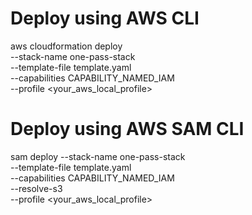 
# Deploy using AWS CLI

aws cloudformation deploy \
--stack-name one-pass-stack \
--template-file template.yaml \
--capabilities CAPABILITY_NAMED_IAM \
--profile <your_aws_local_profile>

# Deploy using AWS SAM CLI

sam deploy --stack-name one-pass-stack \
--template-file template.yaml \
--capabilities CAPABILITY_NAMED_IAM \
--resolve-s3 \
--profile <your_aws_local_profile>
